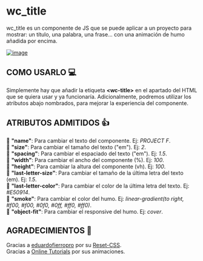 # wc_title

wc_title es un componente de JS que se puede aplicar a un proyecto para mostrar: un título, una palabra, una frase... con una animación de humo añadida por encima.

[![image](https://user-images.githubusercontent.com/78848226/180846711-ac5f0303-60f9-4788-8b10-abdf70289243.png)](https://newprojectf.github.io/)

## COMO USARLO 💻

Simplemente hay que añadir la etiqueta **\<wc-title\>** en el apartado del HTML que se quiera usar y ya funcionaría. Adicionalmente, podremos utilizar los atributos abajo nombrados, para mejorar la experiencia del componente.

## ATRIBUTOS ADMITIDOS 👍

  🎯 **"name"**: Para cambiar el texto del componente. Ej: *PROJECT F*.  
  🎯 **"size"**: Para cambiar el tamaño del texto ("em"). Ej: *2*.  
  🎯 **"spacing"**: Para cambiar el espaciado del texto ("em"). Ej: *1.5*.  
  🎯 **"width"**: Para cambiar el ancho del componente (%). Ej: *100*.  
  🎯 **"height"**: Para cambiar la altura del componente (vh). Ej: *100*.  
  🎯 **"last-letter-size"**: Para cambiar el tamaño de la última letra del texto (em). Ej: *1.5*.  
  🎯 **"last-letter-color"**: Para cambiar el color de la última letra del texto. Ej: *#E50914*.  
  🎯 **"smoke"**: Para cambiar el color del humo. Ej: *linear-gradient(to right, #f00, #f00, #0f0, #0ff, #ff0, #ff0)*.  
  🎯 **"object-fit"**: Para cambiar el responsive del humo. Ej: *cover*.

## AGRADECIMIENTOS 🎁

Gracias a [eduardofierropro](https://github.com/eduardofierropro) por su [Reset-CSS](https://github.com/eduardofierropro/Reset-CSS/blob/main/css/app.css).   
Gracias a [Online Tutorials](https://www.youtube.com/c/OnlineTutorials4Designers) por sus animaciones.
